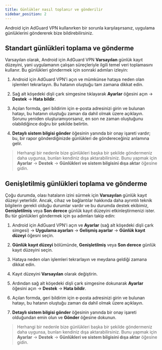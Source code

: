 ```yaml
---
title: Günlükler nasıl toplanır ve gönderilir
sidebar_position: 2
---
```


Android için AdGuard VPN kullanırken bir sorunla karşılaşırsanız, uygulama günlüklerini göndererek bize bildirebilirsiniz.

## Standart günlükleri toplama ve gönderme

Varsayılan olarak, Android için AdGuard VPN **Varsayılan** günlük kayıt düzeyini, yani uygulamanın çalışan süreçleriyle ilgili temel veri toplamasını kullanır. Bu günlükleri göndermek için sonraki adımları izleyin:

1. Android için AdGuard VPN'i açın ve mümkünse hataya neden olan işlemleri tekrarlayın. Bu hatanın oluştuğu tam zamana dikkat edin.

2. Sağ alt köşedeki dişli çark simgesine tıklayarak **Ayarlar** öğesini açın → **Destek** → **Hata bildir**.

3. Açılan formda, geri bildirim için e-posta adresinizi girin ve bulunan hatayı, bu hatanın oluştuğu zaman da dahil olmak üzere açıklayın. Sorunu yeniden oluşturamıyorsanız, en son ne zaman oluştuğunu olabildiğince doğru bir şekilde belirtin.

4. **Detaylı sistem bilgisi gönder** öğesinin yanında bir onay işareti vardır; bu, bir rapor gönderdiğinizde günlükleri de göndereceğiniz anlamına gelir.
> Herhangi bir nedenle bize günlükleri başka bir şekilde göndermeniz daha uygunsa, bunları kendiniz dışa aktarabilirsiniz. Bunu yapmak için **Ayarlar** → **Destek** → **Günlükleri ve sistem bilgisini dışa aktar** öğesine gidin.

## Genişletilmiş günlükleri toplama ve gönderme

Çoğu durumda, olası hataların izini sürmek için **Varsayılan** günlük kayıt düzeyi yeterlidir. Ancak, cihaz ve bağlantılar hakkında daha ayrıntılı teknik bilgilerin gerekli olduğu durumlar vardır ve bu durumda destek ekibimiz, **Genişletilmiş** veya **Son derece** günlük kayıt düzeyini etkinleştirmenizi ister. Bu tür günlükleri göndermek için şu adımları takip edin:

1. Android için AdGuard VPN'i açın ve **Ayarlar** (sağ alt köşedeki dişli çark simgesi) → **Uygulama ayarları** → **Gelişmiş ayarlar** → **Günlük kayıt düzeyi** öğesni seçin.

2. **Günlük kayıt düzeyi** bölümünde, **Genişletilmiş** veya **Son derece** günlük kayıt düzeyini seçin.

3. Hataya neden olan işlemleri tekrarlayın ve meydana geldiği zamana dikkat edin.

4. Kayıt düzeyini **Varsayılan** olarak değiştirin.

5. Ardından sağ alt köşedeki dişli çark simgesine dokunarak **Ayarlar** öğesini açın → **Destek** → **Hata bildir**.

6. Açılan formda, geri bildirim için e-posta adresinizi girin ve bulunan hatayı, bu hatanın oluştuğu zaman da dahil olmak üzere açıklayın.

7. **Detaylı sistem bilgisi gönder** öğesinin yanında bir onay işareti olduğundan emin olun ve **Gönder** öğesine dokunun.
> Herhangi bir nedenle bize günlükleri başka bir şekilde göndermeniz daha uygunsa, bunları kendiniz dışa aktarabilirsiniz. Bunu yapmak için **Ayarlar** → **Destek** → **Günlükleri ve sistem bilgisini dışa aktar** öğesine gidin.

